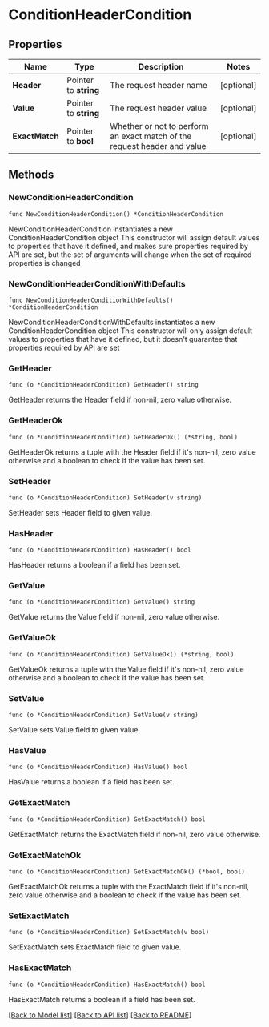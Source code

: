 # ConditionHeaderCondition

## Properties

Name | Type | Description | Notes
------------ | ------------- | ------------- | -------------
**Header** | Pointer to **string** | The request header name | [optional] 
**Value** | Pointer to **string** | The request header value | [optional] 
**ExactMatch** | Pointer to **bool** | Whether or not to perform an exact match of the request header and value | [optional] 

## Methods

### NewConditionHeaderCondition

`func NewConditionHeaderCondition() *ConditionHeaderCondition`

NewConditionHeaderCondition instantiates a new ConditionHeaderCondition object
This constructor will assign default values to properties that have it defined,
and makes sure properties required by API are set, but the set of arguments
will change when the set of required properties is changed

### NewConditionHeaderConditionWithDefaults

`func NewConditionHeaderConditionWithDefaults() *ConditionHeaderCondition`

NewConditionHeaderConditionWithDefaults instantiates a new ConditionHeaderCondition object
This constructor will only assign default values to properties that have it defined,
but it doesn't guarantee that properties required by API are set

### GetHeader

`func (o *ConditionHeaderCondition) GetHeader() string`

GetHeader returns the Header field if non-nil, zero value otherwise.

### GetHeaderOk

`func (o *ConditionHeaderCondition) GetHeaderOk() (*string, bool)`

GetHeaderOk returns a tuple with the Header field if it's non-nil, zero value otherwise
and a boolean to check if the value has been set.

### SetHeader

`func (o *ConditionHeaderCondition) SetHeader(v string)`

SetHeader sets Header field to given value.

### HasHeader

`func (o *ConditionHeaderCondition) HasHeader() bool`

HasHeader returns a boolean if a field has been set.

### GetValue

`func (o *ConditionHeaderCondition) GetValue() string`

GetValue returns the Value field if non-nil, zero value otherwise.

### GetValueOk

`func (o *ConditionHeaderCondition) GetValueOk() (*string, bool)`

GetValueOk returns a tuple with the Value field if it's non-nil, zero value otherwise
and a boolean to check if the value has been set.

### SetValue

`func (o *ConditionHeaderCondition) SetValue(v string)`

SetValue sets Value field to given value.

### HasValue

`func (o *ConditionHeaderCondition) HasValue() bool`

HasValue returns a boolean if a field has been set.

### GetExactMatch

`func (o *ConditionHeaderCondition) GetExactMatch() bool`

GetExactMatch returns the ExactMatch field if non-nil, zero value otherwise.

### GetExactMatchOk

`func (o *ConditionHeaderCondition) GetExactMatchOk() (*bool, bool)`

GetExactMatchOk returns a tuple with the ExactMatch field if it's non-nil, zero value otherwise
and a boolean to check if the value has been set.

### SetExactMatch

`func (o *ConditionHeaderCondition) SetExactMatch(v bool)`

SetExactMatch sets ExactMatch field to given value.

### HasExactMatch

`func (o *ConditionHeaderCondition) HasExactMatch() bool`

HasExactMatch returns a boolean if a field has been set.


[[Back to Model list]](../README.md#documentation-for-models) [[Back to API list]](../README.md#documentation-for-api-endpoints) [[Back to README]](../README.md)


